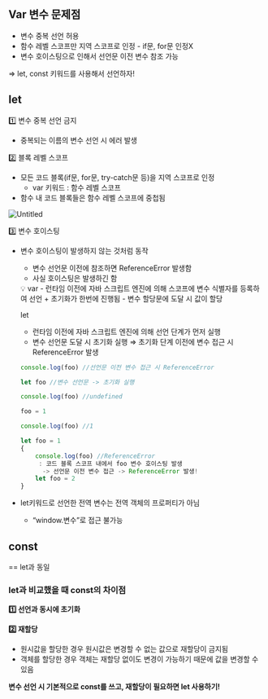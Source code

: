 ## Var 변수 문제점

- 변수 중복 선언 허용
- 함수 레벨 스코프만 지역 스코프로 인정 - if문, for문 인정X
- 변수 호이스팅으로 인해서 선언문 이전 변수 참조 가능

⇒ let, const 키워드를 사용해서 선언하자!

## let

1️⃣ 변수 중복 선언 금지

- 중복되는 이름의 변수 선언 시 에러 발생

2️⃣ 블록 레벨 스코프

- 모든 코드 블록(if문, for문, try-catch문 등)을 지역 스코프로 인정
    - var 키워드 : 함수 레벨 스코프
- 함수 내 코드 블록들은 함수 레벨 스코프에 중첩됨

![Untitled](https://prod-files-secure.s3.us-west-2.amazonaws.com/90f0cea1-2c0a-45ef-8fdd-d99b6da3fa09/8f1ed5d4-67f6-4f37-92f5-7dc87010c4cc/Untitled.png)

3️⃣ 변수 호이스팅

- 변수 호이스팅이 발생하지 않는 것처럼 동작
    - 변수 선언문 이전에 참조하면 ReferenceError 발생함
    - 사실 호이스팅은 발생하긴 함
    
    <aside>
    💡 var
    - 런타임 이전에 자바 스크립트 엔진에 의해 스코프에 변수 식별자를 등록하여 선언 + 초기화가 한번에 진행됨
    - 변수 할당문에 도달 시 값이 할당
    
    let
    -  런타임 이전에 자바 스크립트 엔진에 의해 선언 단계가 먼저 실행
    - 변수 선언문 도달 시 초기화 실행 ⇒ 초기화 단계 이전에 변수 접근 시 ReferenceError 발생
    
    </aside>
    
    ```jsx
    console.log(foo) //선언문 이전 변수 접근 시 ReferenceError
    
    let foo //변수 선언문 -> 초기화 실행
    
    console.log(foo) //undefined
    
    foo = 1
    
    console.log(foo) //1
    ```
    
    ```jsx
    let foo = 1
    {
    	console.log(foo) //ReferenceError
    	 : 코드 블록 스코프 내에서 foo 변수 호이스팅 발생
    	  -> 선언문 이전 변수 접근 -> ReferenceError 발생!
    	let foo = 2
    }
    ```
    

- let키워드로 선언한 전역 변수는 전역 객체의 프로퍼티가 아님
    - “window.변수”로 접근 불가능

## const

== let과 동일

### let과 비교했을 때 const의 차이점

**1️⃣ 선언과 동시에 초기화**

**2️⃣ 재할당**

- 원시값을 할당한 경우 원시값은 변경할 수 없는 값으로 재할당이 금지됨
- 객체를 할당한 경우 객체는 재할당 없이도 변경이 가능하기 때문에 값을 변경할 수 있음

**변수 선언 시 기본적으로 const를 쓰고, 재할당이 필요하면 let 사용하기!**